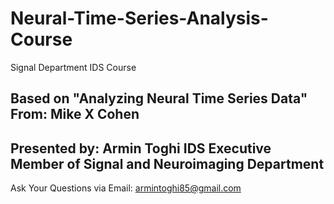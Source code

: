 # Neural-Time-Series-Analysis-Course
Signal Department IDS Course


Based on "Analyzing Neural Time Series Data" 
From: Mike X Cohen
-------------------------------------------------------------------
Presented by: Armin Toghi
IDS Executive Member of Signal and Neuroimaging Department
-------------------------------------------------------------------
Ask Your Questions via Email:
armintoghi85@gmail.com
